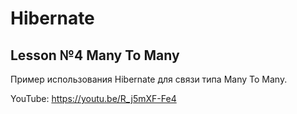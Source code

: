 # Hibernate
## Lesson №4 Many To Many  

Пример использования Hibernate для связи типа Many To Many.

YouTube: https://youtu.be/R_j5mXF-Fe4